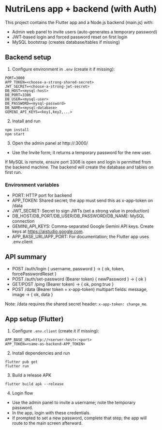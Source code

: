 # NutriLens app + backend (with Auth)

This project contains the Flutter app and a Node.js backend (main.js) with:
- Admin web panel to invite users (auto-generates a temporary password)
- JWT-based login and forced password reset on first login
- MySQL bootstrap (creates database/tables if missing)

## Backend setup

1) Configure environment in `.env` (create it if missing):

```
PORT=3000
APP_TOKEN=<choose-a-strong-shared-secret>
JWT_SECRET=<choose-a-strong-jwt-secret>
DB_HOST=<mysql-host>
DB_PORT=3306
DB_USER=<mysql-user>
DB_PASSWORD=<mysql-password>
DB_NAME=<mysql-database>
GEMINI_API_KEYS=<key1,key2,...>
```

2) Install and run

```
npm install
npm start
```

3) Open the admin panel at http://<server-ip>:3000/
- Use the Invite form; it returns a temporary password for the new user.

If MySQL is remote, ensure port 3306 is open and login is permitted from the backend machine. The backend will create the database and tables on first run.

### Environment variables

- PORT: HTTP port for backend
- APP_TOKEN: Shared secret; the app must send this as x-app-token on /data
- JWT_SECRET: Secret to sign JWTs (set a strong value in production)
- DB_HOST/DB_PORT/DB_USER/DB_PASSWORD/DB_NAME: MySQL connection
- GEMINI_API_KEYS: Comma-separated Google Gemini API keys. Create keys at https://aistudio.google.com.
- APP_BASE_URL/APP_PORT: For documentation; the Flutter app uses .env.client

## API summary

- POST /auth/login { username, password } -> { ok, token, forcePasswordReset }
- POST /auth/set-password (Bearer token) { newPassword } -> { ok }
- GET/POST /ping (Bearer token) -> { ok, pong:true }
- POST /data (Bearer token + x-app-token) multipart fields: message, image -> { ok, data }

Note: /data requires the shared secret header: `x-app-token: change_me`.

## App setup (Flutter)

1) Configure `.env.client` (create it if missing):

```
APP_BASE_URL=http://<server-host>:<port>
APP_TOKEN=<same-as-backend-APP_TOKEN>
```

2) Install dependencies and run

```
flutter pub get
flutter run
```

3) Build a release APK

```
flutter build apk --release
```

4) Login flow

- Use the admin panel to invite a username; note the temporary password.
- In the app, login with these credentials.
- If prompted to set a new password, complete that step; the app will route to the main screen afterward.
